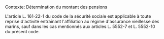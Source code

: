Contexte: Détermination du montant des pensions

L'article L. 161-22-1 du code de la sécurité sociale est applicable à toute reprise d'activité entraînant l'affiliation au régime d'assurance vieillesse des marins, sauf dans les cas mentionnés aux articles L. 5552-7 et L. 5552-10 du présent code.